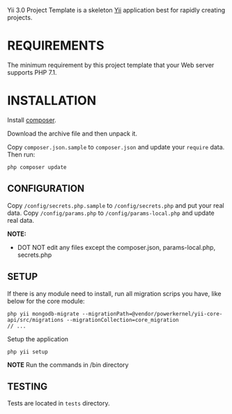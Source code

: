 Yii 3.0 Project Template is a skeleton [Yii](http://www.yiiframework.com/) application best for
rapidly creating projects.

# REQUIREMENTS
 

The minimum requirement by this project template that your Web server supports PHP 7.1.


# INSTALLATION

Install [composer](http://getcomposer.org/download/).

Download the archive file and then unpack it. 

Copy `composer.json.sample` to `composer.json` and update your `require` data. Then run:

~~~
php composer update
~~~


CONFIGURATION
-------------

Copy `/config/secrets.php.sample` to `/config/secrets.php` and put your real data.
Copy `/config/params.php` to `/config/params-local.php` and update real data.


**NOTE:**
- DOT NOT edit any files except the composer.json, params-local.php, secrets.php

SETUP
-----

If there is any module need to install, run all migration scrips you have, like below for the core module:
~~~
php yii mongodb-migrate --migrationPath=@vendor/powerkernel/yii-core-api/src/migrations --migrationCollection=core_migration
// ...
~~~

Setup the application
~~~
php yii setup
~~~

**NOTE**
Run the commands in /bin directory

TESTING
-------

Tests are located in `tests` directory.